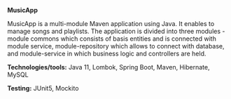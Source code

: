 <b>MusicApp</b>

MusicApp is a multi-module Maven application using Java. It enables to manage songs and playlists. 
The application is divided into three modules - module commons which consists of basis entities and 
is connected with module service, module-repository which allows to connect with database, and 
module-service in which business logic and controllers are held.

<b>Technologies/tools:</b> Java 11, Lombok, Spring Boot, Maven, Hibernate, MySQL

<b>Testing:</b> JUnit5, Mockito

